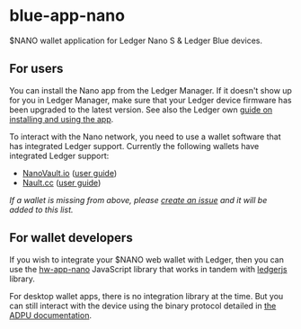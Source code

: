 # blue-app-nano

$NANO wallet application for Ledger Nano S & Ledger Blue devices.

## For users

You can install the Nano app from the Ledger Manager. If it doesn't show up for you in Ledger Manager, make sure that your Ledger device firmware has been upgraded to the latest version. See also the Ledger own [guide on installing and using the app](https://support.ledgerwallet.com/hc/en-us/articles/360005459013-Install-and-use-Nano).

To interact with the Nano network, you need to use a wallet software that has integrated Ledger support. Currently the following wallets have integrated Ledger support:

- [NanoVault.io](https://nanovault.io/) ([user guide](http://blog.nanovault.io/guides/use-your-ledger-device-with-nanovault/))
- [Nault.cc](https://nault.cc/) ([user guide](https://github.com/Nault/Nault/blob/master/README.md))

_If a wallet is missing from above, please [create an issue](https://github.com/roosmaa/blue-app-nano/issues/new) and it will be added to this list._

## For wallet developers

If you wish to integrate your $NANO web wallet with Ledger, then you can use the [hw-app-nano](https://github.com/roosmaa/hw-app-nano/) JavaScript library that works in tandem with [ledgerjs](https://github.com/LedgerHQ/ledgerjs) library.

For desktop wallet apps, there is no integration library at the time. But you can still interact with the device using the binary protocol detailed in [the ADPU documentation](https://github.com/roosmaa/blue-app-nano/blob/master/doc/nano.md).
